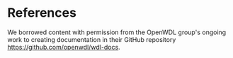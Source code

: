 
# References 

We borrowed content with permission from the OpenWDL group's ongoing work to creating documentation in their GitHub repository https://github.com/openwdl/wdl-docs.  
